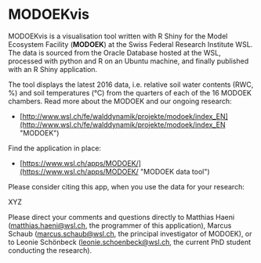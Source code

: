 # MODOEKvis
MODOEKvis is a visualisation tool written with R Shiny for the Model Ecosystem Facility (**MODOEK**) at the Swiss Federal Research Institute WSL. The data is sourced from the Oracle Database hosted at the WSL, processed with python and R on an Ubuntu machine, and finally published with an R Shiny application.

The tool displays the latest 2016 data, i.e. relative soil water contents (RWC, %) and soil temperatures (°C) from the quarters of each of the 16 MODOEK chambers. Read more about the MODOEK and our ongoing research:

* [http://www.wsl.ch/fe/walddynamik/projekte/modoek/index_EN](http://www.wsl.ch/fe/walddynamik/projekte/modoek/index_EN "MODOEK")

Find the application in place:

* [https://www.wsl.ch/apps/MODOEK/](https://www.wsl.ch/apps/MODOEK/ "MODOEK data tool")

Please consider citing this app, when you use the data for your research:

XYZ

Please direct your comments and questions directly to Matthias Haeni ([matthias.haeni@wsl.ch](mailto:matthias.haeni@wsl.ch "matthias.haeni@wsl.ch"), the programmer of this application), Marcus Schaub ([marcus.schaub@wsl.ch](mailto:marcus.schaub@wsl.ch "marcus.schaub@wsl.ch"), the principal investigator of MODOEK), or to Leonie Schönbeck ([leonie.schoenbeck@wsl.ch](mailto:leonie.schoenbeck@wsl.ch "leonie.schoenbeck@wsl.ch"), the current PhD student conducting the research).
